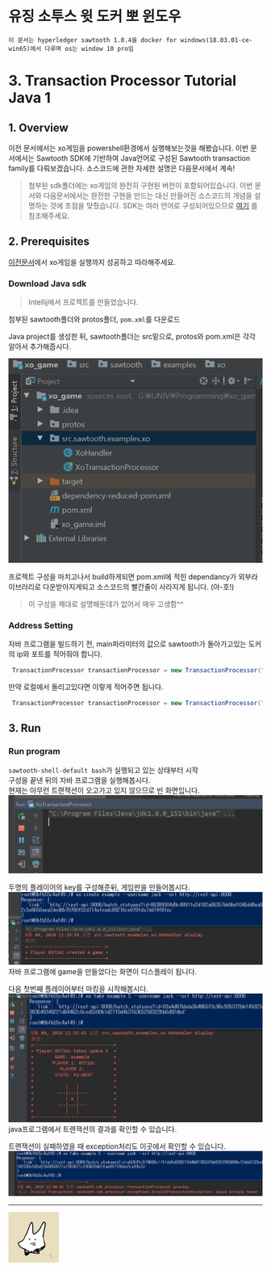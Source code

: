 유징 소투스 윗 도커 뽀 윈도우
====
`이 문서는 hyperledger sawtooth 1.0.4을 docker for windows(18.03.01-ce-win65)에서 다루며 os는 window 10 pro임`

# 3. Transaction Processor Tutorial Java 1

## 1. Overview
이전 문서에서는 xo게임을 powershell환경에서 실행해보는것을 해봤습니다. 이번 문서에서는 Sawtooth SDK에 기반하여 Java언어로 구성된 Sawtooth transaction family를 다뤄보겠습니다. 소스코드에 관한 자세한 설명은 다음문서에서 계속!
>첨부된 sdk폴더에는 xo게임의 완전히 구현된 버전이 포함되어있습니다. 이번 문서와 다음문서에서는 완전한 구현을 만드는 대신 만들어진 소스코드의 개념을 설명하는 것에 초점을 맞췄습니다. SDK는 여러 언어로 구성되어있으므로 [여기](https://github.com/hyperledger/sawtooth-core/tree/master/sdk) 를 참조해주세요.

## 2. Prerequisites

[이전문서](https://github.com/GRuuuuu/Learning_Sawtooth/blob/master/sawtooth/sawtooth%20running%20%232/XO%20Transaction%20Family.md)에서 xo게임을 실행까지 성공하고 따라해주세요.

### Download Java sdk

>Intellij에서 프로젝트를 만들었습니다.

첨부된 sawtooth폴더와 protos폴더, `pom.xml`를 다운로드  

Java project를 생성한 뒤, sawtooth폴더는 src밑으로, protos와 pom.xml은 각각 알아서 추가해줍시다.

![Alt text](./img/1.PNG)

프로젝트 구성을 마치고나서 build하게되면 pom.xml에 적힌 dependancy가 외부라이브러리로 다운받아지게되고 소스코드의 빨간줄이 사라지게 됩니다. (야-호!) 

>이 구성을 제대로 설명해둔데가 없어서 매우 고생함^^

### Address Setting

자바 프로그램을 빌드하기 전, main파라미터의 값으로 sawtooth가 돌아가고있는 도커의 ip와 포트를 적어줘야 합니다.  

~~~java
 TransactionProcessor transactionProcessor = new TransactionProcessor("tcp://validator의ip(도커의ip):4004");
~~~

만약 로컬에서 돌리고있다면 이렇게 적어주면 됩니다.
~~~java
 TransactionProcessor transactionProcessor = new TransactionProcessor("tcp://localhost:4004");
~~~

## 3. Run

### Run program

`sawtooth-shell-default bash`가 실행되고 있는 상태부터 시작  
구성을 끝낸 뒤의 자바 프로그램을 실행해봅시다.  
현재는 아무런 트랜잭션이 오고가고 있지 않으므로 빈 화면입니다.
![Alt text](./img/2.PNG)


두명의 플레이어의 key를 구성해준뒤, 게임판을 만들어봅시다.
![Alt text](./img/3.PNG)
자바 프로그램에 game을 만들었다는 화면이 디스플레이 됩니다.

다음 첫번째 플레이어부터 마킹을 시작해봅시다.
![Alt text](./img/4.PNG)
java프로그램에서 트랜잭션의 결과를 확인할 수 있습니다.

트랜잭션이 실패하였을 때 exception처리도 이곳에서 확인할 수 있습니다.
![Alt text](./img/5.PNG)


---

<img width="100" height="100" src="./img/p.png"></img>
